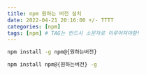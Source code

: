 ```yaml
---
title: npm 원하는 버전 설치
date: 2022-04-21 20:16:00 +/- TTTT
categories: [npm]
tags: [npm] # TAG는 반드시 소문자로 이루어져야함!
---
```


```bash
npm install -g npm@{원하는버전}
```

```bash
npm install npm@{원하는버전} -g
```
